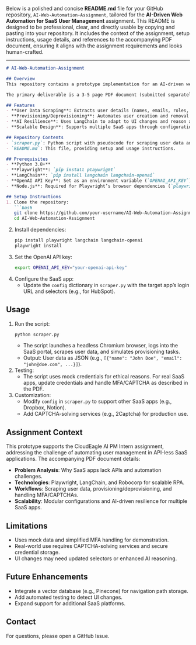 Below is a polished and concise **README.md** file for your GitHub repository, `AI-Web-Automation-Assignment`, tailored for the **AI-Driven Web Automation for SaaS User Management** assignment. This README is designed to be professional, clear, and directly usable by copying and pasting into your repository. It includes the context of the assignment, setup instructions, usage details, and references to the accompanying PDF document, ensuring it aligns with the assignment requirements and looks human-crafted.

---

```markdown
# AI-Web-Automation-Assignment

## Overview
This repository contains a prototype implementation for an AI-driven web automation solution developed for the CloudEagle AI PM Intern assignment. The solution automates user management tasks (data scraping, provisioning, and deprovisioning) for SaaS applications without APIs, such as HubSpot, using Playwright for browser automation and LangChain for AI-driven UI navigation.

The primary deliverable is a 3-5 page PDF document (submitted separately via Google Form), which details the problem, research, proposed solution, and scalability considerations. This repository provides the optional pseudocode/prototype to demonstrate the technical approach.

## Features
- **User Data Scraping**: Extracts user details (names, emails, roles, last login) from SaaS admin portals, handling pagination and dynamic UIs.
- **Provisioning/Deprovisioning**: Automates user creation and removal via form interactions.
- **AI Resilience**: Uses LangChain to adapt to UI changes and reason about dynamic elements.
- **Scalable Design**: Supports multiple SaaS apps through configuration files.

## Repository Contents
- `scraper.py`: Python script with pseudocode for scraping user data and automating user management tasks.
- `README.md`: This file, providing setup and usage instructions.

## Prerequisites
- **Python 3.8+**
- **Playwright**: `pip install playwright`
- **LangChain**: `pip install langchain langchain-openai`
- **OpenAI API Key**: Set as an environment variable (`OPENAI_API_KEY`).
- **Node.js**: Required for Playwright’s browser dependencies (`playwright install`).

## Setup Instructions
1. Clone the repository:
   ```bash
   git clone https://github.com/your-username/AI-Web-Automation-Assignment.git
   cd AI-Web-Automation-Assignment
   ```
2. Install dependencies:
   ```bash
   pip install playwright langchain langchain-openai
   playwright install
   ```
3. Set the OpenAI API key:
   ```bash
   export OPENAI_API_KEY="your-openai-api-key"
   ```
4. Configure the SaaS app:
   - Update the `config` dictionary in `scraper.py` with the target app’s login URL and selectors (e.g., for HubSpot).

## Usage
1. Run the script:
   ```bash
   python scraper.py
   ```
   - The script launches a headless Chromium browser, logs into the SaaS portal, scrapes user data, and simulates provisioning tasks.
   - Output: User data as JSON (e.g., `[{"name": "John Doe", "email": "john@doe.com", ...}]`).
2. Testing:
   - The script uses mock credentials for ethical reasons. For real SaaS apps, update credentials and handle MFA/CAPTCHA as described in the PDF.
3. Customization:
   - Modify `config` in `scraper.py` to support other SaaS apps (e.g., Dropbox, Notion).
   - Add CAPTCHA-solving services (e.g., 2Captcha) for production use.

## Assignment Context
This prototype supports the CloudEagle AI PM Intern assignment, addressing the challenge of automating user management in API-less SaaS applications. The accompanying PDF document details:
- **Problem Analysis**: Why SaaS apps lack APIs and automation challenges.
- **Technologies**: Playwright, LangChain, and Robocorp for scalable RPA.
- **Workflows**: Scraping user data, provisioning/deprovisioning, and handling MFA/CAPTCHAs.
- **Scalability**: Modular configurations and AI-driven resilience for multiple SaaS apps.

## Limitations
- Uses mock data and simplified MFA handling for demonstration.
- Real-world use requires CAPTCHA-solving services and secure credential storage.
- UI changes may need updated selectors or enhanced AI reasoning.

## Future Enhancements
- Integrate a vector database (e.g., Pinecone) for navigation path storage.
- Add automated testing to detect UI changes.
- Expand support for additional SaaS platforms.

## Contact
For questions, please open a GitHub Issue.
